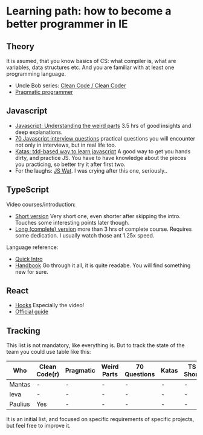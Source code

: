 # Learning path: how to become a better programmer in IE

## Theory

It is asumed, that you know basics of CS: what compiler is, what are variables, data structures etc. And you are familiar with at least one programming language.

* Uncle Bob series: [Clean Code / Clean Coder](https://www.amazon.com/Robert-Martin-Clean-Code-Collection-ebook/dp/B00666M59G/ref=sr_1_3?keywords=clean+code&qid=1585826553&s=books&sr=1-3)
* [Pragmatic programmer](https://www.amazon.com/Pragmatic-Programmer-Journeyman-Master/dp/020161622X)

## Javascript

* [Javascript: Understanding the weird parts](https://www.youtube.com/watch?v=Bv_5Zv5c-Ts) 3.5 hrs of good insights and deep explanations.
* [70 Javascript interview questions](https://dev.to/macmacky/70-javascript-interview-questions-5gfi) practical questions you will encounter not only in interviews, but in real life too.
* [Katas: tdd-based way to learn javascript](https://jskatas.org/#bundle-es6-katas) A good way to get you hands dirty, and practice JS. You have to have knowledge about the pieces you practicing, so better try it after first two. 
* For the laughs: [JS Wat](https://archive.org/details/wat_destroyallsoftware). I was crying after this one, seriously..

## TypeScript

Video courses/introduction:

* [Short version](https://www.youtube.com/watch?v=WBPrJSw7yQA) Very short one, even shorter after skipping the intro. Touches some interesting points later though.
* [Long (complete) version](https://www.youtube.com/watch?v=BwuLxPH8IDs) more than 3 hrs of complete course. Requires some dedication. I usually watch those ant 1.25x speed.

Language reference:

* [Quick Intro](https://www.typescriptlang.org/docs/handbook/typescript-in-5-minutes.html)
* [Handbook](https://www.typescriptlang.org/docs/handbook/basic-types.html) Go through it all, it is quite readabe. You will find something new for sure.

## React

* [Hooks](https://reactjs.org/docs/hooks-intro.html) Especially the video!
* [Official guide](https://reactjs.org/docs/hello-world.html)

## Tracking

This list is not mandatory, like everything is. But to track the state of the team you could use table like this:


| Who | Clean Code(r) | Pragmatic | Weird Parts | 70 Questions | Katas | TS Short | TS Long | TS Ref | React Hooks | React Guide |
|---|---|---|---|---|---|---|---|---|---|---|
| Mantas | - | - | - | - | - | - | - | - | Yes | - |
| Ieva | - | - | - | - | - | - | - | - | - | - |
| Paulius | Yes | - | - | - | - | - | - | - | - | - |

It is an initial list, and focused on specific requirements of specific projects, but feel free to improve it.
